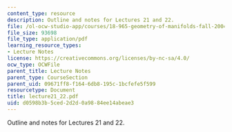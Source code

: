 ```yaml
---
content_type: resource
description: Outline and notes for Lectures 21 and 22.
file: /ol-ocw-studio-app/courses/18-965-geometry-of-manifolds-fall-2004/d0598b3b5ced2d2d0a9884ee14abeae3_lecture21_22.pdf
file_size: 93698
file_type: application/pdf
learning_resource_types:
- Lecture Notes
license: https://creativecommons.org/licenses/by-nc-sa/4.0/
ocw_type: OCWFile
parent_title: Lecture Notes
parent_type: CourseSection
parent_uid: 09671ff8-f164-6db8-195c-1bcfefe5f599
resourcetype: Document
title: lecture21_22.pdf
uid: d0598b3b-5ced-2d2d-0a98-84ee14abeae3
---
```

Outline and notes for Lectures 21 and 22.